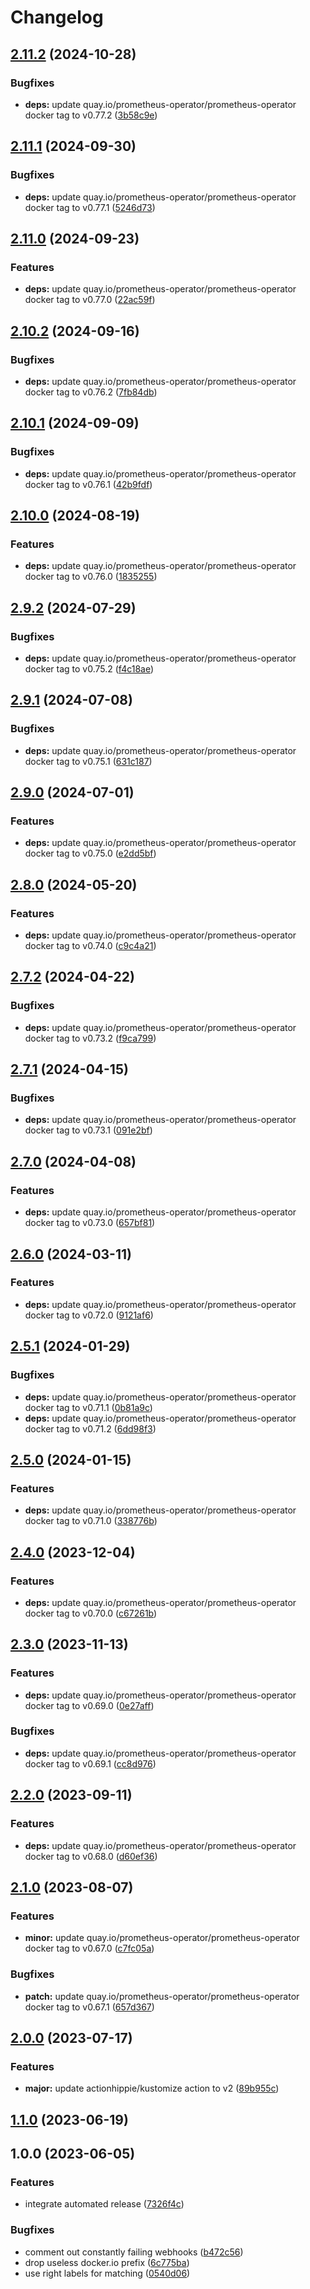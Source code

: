 # Changelog

## [2.11.2](https://github.com/kustomhippie/prometheus-operator/compare/v2.11.1...v2.11.2) (2024-10-28)


### Bugfixes

* **deps:** update quay.io/prometheus-operator/prometheus-operator docker tag to v0.77.2 ([3b58c9e](https://github.com/kustomhippie/prometheus-operator/commit/3b58c9e1d3e69c1f3e0861392d9f1cb04066867c))

## [2.11.1](https://github.com/kustomhippie/prometheus-operator/compare/v2.11.0...v2.11.1) (2024-09-30)


### Bugfixes

* **deps:** update quay.io/prometheus-operator/prometheus-operator docker tag to v0.77.1 ([5246d73](https://github.com/kustomhippie/prometheus-operator/commit/5246d7398d3e56861e5f8f8aad3abb079db79100))

## [2.11.0](https://github.com/kustomhippie/prometheus-operator/compare/v2.10.2...v2.11.0) (2024-09-23)


### Features

* **deps:** update quay.io/prometheus-operator/prometheus-operator docker tag to v0.77.0 ([22ac59f](https://github.com/kustomhippie/prometheus-operator/commit/22ac59ffde6a8f25a91db6721ebce9b2fcb4cb1b))

## [2.10.2](https://github.com/kustomhippie/prometheus-operator/compare/v2.10.1...v2.10.2) (2024-09-16)


### Bugfixes

* **deps:** update quay.io/prometheus-operator/prometheus-operator docker tag to v0.76.2 ([7fb84db](https://github.com/kustomhippie/prometheus-operator/commit/7fb84db935991b4c0e73e2dd01af3d031640047c))

## [2.10.1](https://github.com/kustomhippie/prometheus-operator/compare/v2.10.0...v2.10.1) (2024-09-09)


### Bugfixes

* **deps:** update quay.io/prometheus-operator/prometheus-operator docker tag to v0.76.1 ([42b9fdf](https://github.com/kustomhippie/prometheus-operator/commit/42b9fdf4e418b760187ba3412ff96597e385e333))

## [2.10.0](https://github.com/kustomhippie/prometheus-operator/compare/v2.9.2...v2.10.0) (2024-08-19)


### Features

* **deps:** update quay.io/prometheus-operator/prometheus-operator docker tag to v0.76.0 ([1835255](https://github.com/kustomhippie/prometheus-operator/commit/1835255d73bfdfa6711b8eef021f90607295ae51))

## [2.9.2](https://github.com/kustomhippie/prometheus-operator/compare/v2.9.1...v2.9.2) (2024-07-29)


### Bugfixes

* **deps:** update quay.io/prometheus-operator/prometheus-operator docker tag to v0.75.2 ([f4c18ae](https://github.com/kustomhippie/prometheus-operator/commit/f4c18ae7b832a66aa2f35179e41062ae0496d242))

## [2.9.1](https://github.com/kustomhippie/prometheus-operator/compare/v2.9.0...v2.9.1) (2024-07-08)


### Bugfixes

* **deps:** update quay.io/prometheus-operator/prometheus-operator docker tag to v0.75.1 ([631c187](https://github.com/kustomhippie/prometheus-operator/commit/631c187c8ab683f94151a846692b16cb01ffbeb9))

## [2.9.0](https://github.com/kustomhippie/prometheus-operator/compare/v2.8.0...v2.9.0) (2024-07-01)


### Features

* **deps:** update quay.io/prometheus-operator/prometheus-operator docker tag to v0.75.0 ([e2dd5bf](https://github.com/kustomhippie/prometheus-operator/commit/e2dd5bff7a06f24bc5222c7d7e8e073947772b55))

## [2.8.0](https://github.com/kustomhippie/prometheus-operator/compare/v2.7.2...v2.8.0) (2024-05-20)


### Features

* **deps:** update quay.io/prometheus-operator/prometheus-operator docker tag to v0.74.0 ([c9c4a21](https://github.com/kustomhippie/prometheus-operator/commit/c9c4a2164743078fca430c407e4a0dcdeea664bf))

## [2.7.2](https://github.com/kustomhippie/prometheus-operator/compare/v2.7.1...v2.7.2) (2024-04-22)


### Bugfixes

* **deps:** update quay.io/prometheus-operator/prometheus-operator docker tag to v0.73.2 ([f9ca799](https://github.com/kustomhippie/prometheus-operator/commit/f9ca79960a9b56d5305641efcd44f3c8303cacf1))

## [2.7.1](https://github.com/kustomhippie/prometheus-operator/compare/v2.7.0...v2.7.1) (2024-04-15)


### Bugfixes

* **deps:** update quay.io/prometheus-operator/prometheus-operator docker tag to v0.73.1 ([091e2bf](https://github.com/kustomhippie/prometheus-operator/commit/091e2bfe461a01fcda6f059a20df276dee8230c9))

## [2.7.0](https://github.com/kustomhippie/prometheus-operator/compare/v2.6.0...v2.7.0) (2024-04-08)


### Features

* **deps:** update quay.io/prometheus-operator/prometheus-operator docker tag to v0.73.0 ([657bf81](https://github.com/kustomhippie/prometheus-operator/commit/657bf817754cdbfb6e1198dbfa919906c1c12ee5))

## [2.6.0](https://github.com/kustomhippie/prometheus-operator/compare/v2.5.1...v2.6.0) (2024-03-11)


### Features

* **deps:** update quay.io/prometheus-operator/prometheus-operator docker tag to v0.72.0 ([9121af6](https://github.com/kustomhippie/prometheus-operator/commit/9121af6104a0b6df6527162863225d12f82b29fc))

## [2.5.1](https://github.com/kustomhippie/prometheus-operator/compare/v2.5.0...v2.5.1) (2024-01-29)


### Bugfixes

* **deps:** update quay.io/prometheus-operator/prometheus-operator docker tag to v0.71.1 ([0b81a9c](https://github.com/kustomhippie/prometheus-operator/commit/0b81a9cc3f6b72c8d02b3b2c5dd5a430f57475b4))
* **deps:** update quay.io/prometheus-operator/prometheus-operator docker tag to v0.71.2 ([6dd98f3](https://github.com/kustomhippie/prometheus-operator/commit/6dd98f32856130aa93fc38c2f5f352d9b13e272f))

## [2.5.0](https://github.com/kustomhippie/prometheus-operator/compare/v2.4.0...v2.5.0) (2024-01-15)


### Features

* **deps:** update quay.io/prometheus-operator/prometheus-operator docker tag to v0.71.0 ([338776b](https://github.com/kustomhippie/prometheus-operator/commit/338776b5a0d451f8dc3a2bad97a7b9f6179b1abf))

## [2.4.0](https://github.com/kustomhippie/prometheus-operator/compare/v2.3.0...v2.4.0) (2023-12-04)


### Features

* **deps:** update quay.io/prometheus-operator/prometheus-operator docker tag to v0.70.0 ([c67261b](https://github.com/kustomhippie/prometheus-operator/commit/c67261b6fd07f6755efafebd1a0aaf57c7f3b736))

## [2.3.0](https://github.com/kustomhippie/prometheus-operator/compare/v2.2.0...v2.3.0) (2023-11-13)


### Features

* **deps:** update quay.io/prometheus-operator/prometheus-operator docker tag to v0.69.0 ([0e27aff](https://github.com/kustomhippie/prometheus-operator/commit/0e27affebbe0d9d3a30fc58b5360f799776ce17c))


### Bugfixes

* **deps:** update quay.io/prometheus-operator/prometheus-operator docker tag to v0.69.1 ([cc8d976](https://github.com/kustomhippie/prometheus-operator/commit/cc8d9769cfe863e92c9136279ba54c82d7dc3454))

## [2.2.0](https://github.com/kustomhippie/prometheus-operator/compare/v2.1.0...v2.2.0) (2023-09-11)


### Features

* **deps:** update quay.io/prometheus-operator/prometheus-operator docker tag to v0.68.0 ([d60ef36](https://github.com/kustomhippie/prometheus-operator/commit/d60ef36a2a647e5a2215039d440be6482ac3901d))

## [2.1.0](https://github.com/kustomhippie/prometheus-operator/compare/v2.0.0...v2.1.0) (2023-08-07)


### Features

* **minor:** update quay.io/prometheus-operator/prometheus-operator docker tag to v0.67.0 ([c7fc05a](https://github.com/kustomhippie/prometheus-operator/commit/c7fc05a8c05fd1472286822ea60cbd091fc950b0))


### Bugfixes

* **patch:** update quay.io/prometheus-operator/prometheus-operator docker tag to v0.67.1 ([657d367](https://github.com/kustomhippie/prometheus-operator/commit/657d3670cf853c90025028f9612e189f1ab5e8a8))

## [2.0.0](https://github.com/kustomhippie/prometheus-operator/compare/v1.1.0...v2.0.0) (2023-07-17)


### Features

* **major:** update actionhippie/kustomize action to v2 ([89b955c](https://github.com/kustomhippie/prometheus-operator/commit/89b955c870942adde52d3a840cb2e953a5ca9344))

## [1.1.0](https://github.com/kustomhippie/prometheus-operator/compare/v1.0.0...v1.1.0) (2023-06-19)

## 1.0.0 (2023-06-05)


### Features

* integrate automated release ([7326f4c](https://github.com/kustomhippie/prometheus-operator/commit/7326f4c01262196b9563aa7deb2598a1231a118b))


### Bugfixes

* comment out constantly failing webhooks ([b472c56](https://github.com/kustomhippie/prometheus-operator/commit/b472c565475d2e8822a07a8768d25beb9699df65))
* drop useless docker.io prefix ([6c775ba](https://github.com/kustomhippie/prometheus-operator/commit/6c775ba32b2766d6d1142292e566448e03c1fe67))
* use right labels for matching ([0540d06](https://github.com/kustomhippie/prometheus-operator/commit/0540d0618e682c5a38c5ad292bc141cefca44457))
